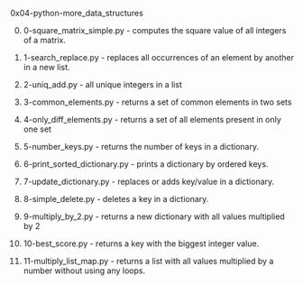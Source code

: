 0x04-python-more_data_structures

0. 0-square_matrix_simple.py - computes the square value of all integers of a matrix.

1. 1-search_replace.py - replaces all occurrences of an element by another in a new list.

2. 2-uniq_add.py - all unique integers in a list

3. 3-common_elements.py - returns a set of common elements in two sets

4. 4-only_diff_elements.py - returns a set of all elements present in only one set

5. 5-number_keys.py - returns the number of keys in a dictionary.

6. 6-print_sorted_dictionary.py - prints a dictionary by ordered keys.

7. 7-update_dictionary.py -  replaces or adds key/value in a dictionary.

8. 8-simple_delete.py - deletes a key in a dictionary.

9. 9-multiply_by_2.py - returns a new dictionary with all values multiplied by 2

10. 10-best_score.py - returns a key with the biggest integer value.

11. 11-multiply_list_map.py - returns a list with all values multiplied by a number without using any loops.

